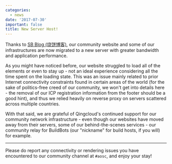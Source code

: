```yaml
---
categories:
  - news
date: '2017-07-30'
important: false
title: New Server Host!
---
```



Thanks to [SB Blog (烧饼博客)](https://sb.sb/), our community website and some of our infrastructures are now migrated to a new server with greater bandwidth and application performance.

As you might have noticed before, our website struggled to load all of the elements or even to stay up - not an ideal experience considering all the time spent on the loading state. This was an issue mainly related to prior Internet connectivity constraints found in certain areas of the world (for the sake of politics-free creed of our community, we won't get into details here - the removal of our ICP registration information from the footer should be a good hint), and thus we relied heavily on reverse proxy on servers scattered across multiple countries.

With that said, we are grateful of Qingcloud's continued support for our community network infrastructure - even though our websites have moved away from their servers, some of our behind-the-scenes services - our community relay for BuildBots (our "nickname" for build hosts, if you will) for example.

--------

Please do report any connectivity or rendering issues you have encountered to our community channel at `#aosc`, and enjoy your stay!